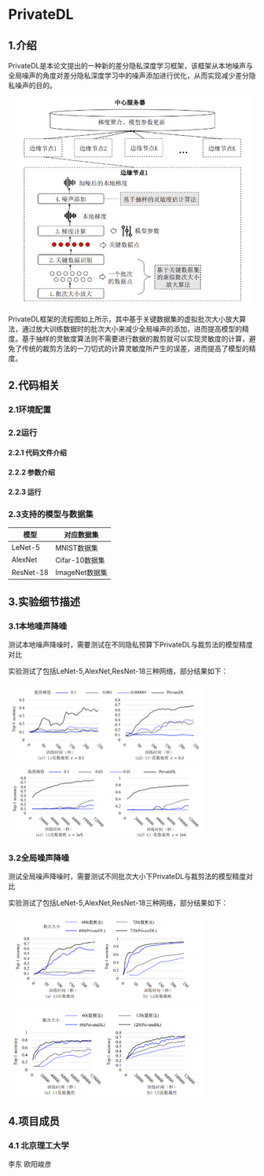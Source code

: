 # PrivateDL

## 1.介绍

PrivateDL是本论文提出的一种新的差分隐私深度学习框架，该框架从本地噪声与全局噪声的角度对差分隐私深度学习中的噪声添加进行优化，从而实现减少差分隐私噪声的目的。

<img src="image/image-20220520134702643.png" alt="image-20220520134702643" width="500px" />

PrivateDL框架的流程图如上所示，其中基于关键数据集的虚拟批次大小放大算法，通过放大训练数据时的批次大小来减少全局噪声的添加，进而提高模型的精度。基于抽样的灵敏度算法则不需要进行数据的裁剪就可以实现灵敏度的计算，避免了传统的裁剪方法的一刀切式的计算灵敏度所产生的误差，进而提高了模型的精度。

## 2.代码相关

### 2.1环境配置

### 2.2运行

#### 2.2.1 代码文件介绍

#### 2.2.2 参数介绍

#### 2.2.3 运行



### 2.3支持的模型与数据集



| 模型      | 对应数据集     |
| --------- | -------------- |
| LeNet-5   | MNIST数据集    |
| AlexNet   | Cifar-10数据集 |
| ResNet-18 | ImageNet数据集 |



## 3.实验细节描述

### 3.1本地噪声降噪

测试本地噪声降噪时，需要测试在不同隐私预算下PrivateDL与裁剪法的模型精度对比





实验测试了包括LeNet-5,AlexNet,ResNet-18三种网络，部分结果如下：



<img src="image/image-20220520141713391.png" alt="image-20220520141713391" width="400px" /> <img src="image/image-20220520141725614.png" alt="image-20220520141725614" width="400px" />


### 3.2全局噪声降噪

测试全局噪声降噪时，需要测试不同批次大小下PrivateDL与裁剪法的模型精度对比



实验测试了包括LeNet-5,AlexNet,ResNet-18三种网络，部分结果如下：

<img src="image/image-20220520142517935.png" alt="image-20220520142517935" width="400px" /> <img src="image/image-20220520142537430.png" alt="image-20220520142537430" width="400px" />



## 4.项目成员

### 4.1 北京理工大学

李东 欧阳峻彦



